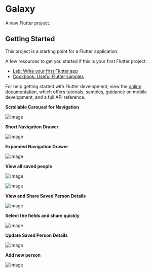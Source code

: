 # Galaxy

A new Flutter project.

## Getting Started

This project is a starting point for a Flutter application.

A few resources to get you started if this is your first Flutter project:

- [Lab: Write your first Flutter app](https://docs.flutter.dev/get-started/codelab)
- [Cookbook: Useful Flutter samples](https://docs.flutter.dev/cookbook)

For help getting started with Flutter development, view the
[online documentation](https://docs.flutter.dev/), which offers tutorials,
samples, guidance on mobile development, and a full API reference.

**Scrollable Carousel for Navigation**

![image](https://github.com/sakharevallabh/Galaxy/assets/173373029/bb11c701-5f34-43be-a8f3-53b1cdb6ddcd)

**Short Navigation Drawer**

![image](https://github.com/sakharevallabh/Galaxy/assets/173373029/21a5712a-8a42-49ce-bb8d-d1dd6ef151bc)

**Expanded Navigation Drawer**

![image](https://github.com/sakharevallabh/Galaxy/assets/173373029/b53754c5-01a1-4c46-9bc6-29041824baa7)

**View all saved people**

![image](https://github.com/sakharevallabh/Galaxy/assets/173373029/8c2ad554-5b1d-4df2-a20f-7f2d3613f946)

![image](https://github.com/sakharevallabh/Galaxy/assets/173373029/02024dc8-20a8-431c-bbb9-760f8ed0c1eb)

**View and Share Saved Person Details**

![image](https://github.com/sakharevallabh/Galaxy/assets/173373029/2bd2bdd7-d834-46df-8d5b-c73aa186fb32)

**Select the fields and share quickly**

![image](https://github.com/sakharevallabh/Galaxy/assets/173373029/8e181918-105d-4fa3-9fdf-b8bd8991ad71)

**Update Saved Person Details**

![image](https://github.com/sakharevallabh/Galaxy/assets/173373029/ce7cf4dc-24ce-4710-af5d-c16f1250e4b5)

**Add new person**

![image](https://github.com/sakharevallabh/Galaxy/assets/173373029/dfeff46f-3dab-43c5-a59c-a0e0810d6886)
